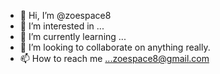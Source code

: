 - 👋 Hi, I’m @zoespace8
- 👀 I’m interested in ...
- 🌱 I’m currently learning ...
- 💞️ I’m looking to collaborate on anything really.
- 📫 How to reach me ...zoespace8@gmail.com

<!---
zoespace8/zoespace8 is a ✨ special ✨ repository because its `README.md` (this file) appears on your GitHub profile.
You can click the Preview link to take a look at your changes.
--->
